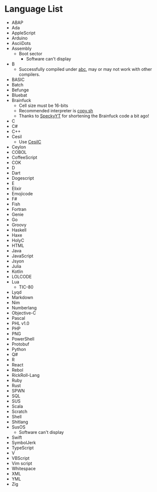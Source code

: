 # Language List
- ABAP
- Ada
- AppleScript
- Arduino
- AsciiDots
- Assembly
  - Boot sector
    - Software can't display
- B
  - Successfully compiled under [abc](https://github.com/aap/abc), may or may not work with other compilers.
- BASIC
- Batch
- Befunge
- Bluebat
- Brainfuck
  - Cell size must be 16-bits
  - Recommended interpreter is [copy.sh](https://copy.sh/brainfuck/)
  - Thanks to [SpeckyYT](https://github.com/SpeckyYT) for shortening the Brainfuck code a bit ago!
- C
- C#
- C++
- Cesil
  - Use [CesilC](https://github.com/danik4985/cesilc)
- Ceylon
- COBOL
- CoffeeScript
- COK
- D
- Dart
- Dogescript
- E
- Elixir
- Emojicode
- F#
- Fish
- Fortran
- Genie
- Go
- Groovy
- Haskell
- Haxe
- HolyC
- HTML
- Java
- JavaScript
- Jsyon
- Julia
- Kotlin
- LOLCODE
- Lua
  - TIC-80
- Lyqd
- Markdown
- Nim
- Numberlang
- Objective-C
- Pascal
- PHL v1.0
- PHP
- PNG
- PowerShell
- Protobuf
- Python
- Q#
- R
- React
- Rebol
- RickRoll-Lang
- Ruby
- Rust
- SPWN
- SQL
- SUS
- Scala
- Scratch
- Shell
- Shitlang
- SusOS
  - Software can't display
- Swift
- SymbolJerk
- TypeScript
- V
- VBScript
- Vim script
- Whitespace
- XML
- YML
- Zig
